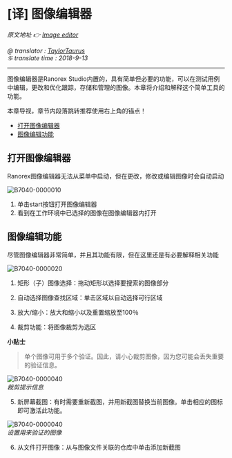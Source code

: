 # [译] 图像编辑器

*原文地址 👉 [Image editor][0]*

*@ translator : [TaylorTaurus](https://github.com/taylortaurus)*    
*♋ translate time : 2018-9-13*    

---

图像编辑器是Ranorex Studio内置的，具有简单但必要的功能，可以在测试用例中编辑，更改和优化跟踪，存储和管理的图像。本章将介绍和解释这个简单工具的功能。

本章导视，章节内段落跳转推荐使用右上角的锚点！

- [打开图像编辑器](##打开图像编辑器)
- [图像编辑功能](##图像编辑功能)

## 打开图像编辑器

Ranorex图像编辑器无法从菜单中启动，但在更改，修改或编辑图像时会自动启动

![B7040-0000010](https://gitee.com/taylortaurus/RX_UserGuide_GitBook_Picbed/raw/master/Image-basedAutomation/B7040-0000010.png)  

1. 单击start按钮打开图像编辑器
2. 看到在工作环境中已选择的图像在图像编辑器内打开



## 图像编辑功能

尽管图像编辑器非常简单，并且其功能有限，但在这里还是有必要解释相关功能

![B7040-0000020](https://gitee.com/taylortaurus/RX_UserGuide_GitBook_Picbed/raw/master/Image-basedAutomation/B7040-0000020.png)  


1. 矩形（子）图像选择：拖动矩形以选择要搜索的图像部分

2. 自动选择图像查找区域：单击区域以自动选择可行区域

3. 放大/缩小：放大和缩小以及重置缩放至100％

4. 裁剪功能：将图像裁剪为选区

**小贴士**  
> 单个图像可用于多个验证。因此，请小心裁剪图像，因为您可能会丢失重要的验证信息。  

![B7040-0000040](https://gitee.com/taylortaurus/RX_UserGuide_GitBook_Picbed/raw/master/Image-basedAutomation/B7040-0000040.png)  
*裁剪提示信息*  

5. 新屏幕截图：有时需要重新截图，并用新截图替换当前图像。单击相应的图标即可激活此功能。  

![B7040-0000040](https://gitee.com/taylortaurus/RX_UserGuide_GitBook_Picbed/raw/master/Image-basedAutomation/B7040-0000030.png)  
*设置用来验证的图像*  

6. 从文件打开图像：从与图像文件关联的仓库中单击添加新截图

[0]: https://www.ranorex.com/help/latest/ranorex-studio-advanced/image-based-automation/image-editor/
